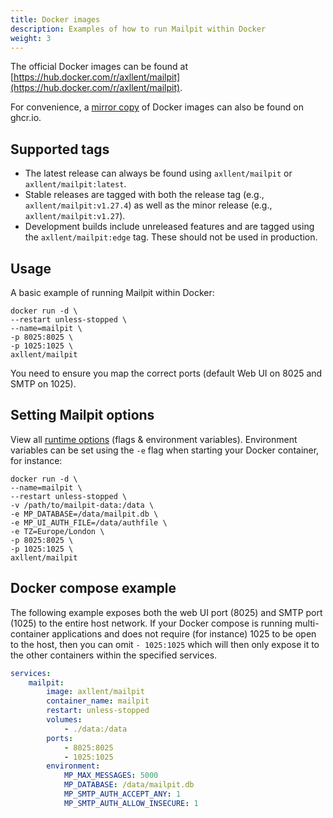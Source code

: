 ```yaml
---
title: Docker images
description: Examples of how to run Mailpit within Docker
weight: 3
---
```


The official Docker images can be found at [https://hub.docker.com/r/axllent/mailpit](https://hub.docker.com/r/axllent/mailpit).

For convenience, a [mirror copy](https://github.com/axllent/mailpit/pkgs/container/mailpit) of Docker images can also be found on ghcr.io.

## Supported tags

-   The latest release can always be found using `axllent/mailpit` or `axllent/mailpit:latest`.
-   Stable releases are tagged with both the release tag (e.g., `axllent/mailpit:v1.27.4`) as well as the minor release (e.g., `axllent/mailpit:v1.27`).
-   Development builds include unreleased features and are tagged using the `axllent/mailpit:edge` tag. These should not be used in production.

## Usage

A basic example of running Mailpit within Docker:

```shell
docker run -d \
--restart unless-stopped \
--name=mailpit \
-p 8025:8025 \
-p 1025:1025 \
axllent/mailpit
```

You need to ensure you map the correct ports (default Web UI on 8025 and SMTP on 1025).

## Setting Mailpit options

View all [runtime options](/docs/configuration/runtime-options/) (flags & environment variables). Environment variables can be set using the `-e` flag when starting your Docker container, for instance:

```shell
docker run -d \
--name=mailpit \
--restart unless-stopped \
-v /path/to/mailpit-data:/data \
-e MP_DATABASE=/data/mailpit.db \
-e MP_UI_AUTH_FILE=/data/authfile \
-e TZ=Europe/London \
-p 8025:8025 \
-p 1025:1025 \
axllent/mailpit
```

## Docker compose example

The following example exposes both the web UI port (8025) and SMTP port (1025) to the entire host network. If your Docker compose is running multi-container applications and does not require (for instance) 1025 to be open to the host, then you can omit `- 1025:1025` which will then only expose it to the other containers within the specified services.

```yaml
services:
    mailpit:
        image: axllent/mailpit
        container_name: mailpit
        restart: unless-stopped
        volumes:
            - ./data:/data
        ports:
            - 8025:8025
            - 1025:1025
        environment:
            MP_MAX_MESSAGES: 5000
            MP_DATABASE: /data/mailpit.db
            MP_SMTP_AUTH_ACCEPT_ANY: 1
            MP_SMTP_AUTH_ALLOW_INSECURE: 1
```

